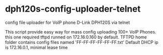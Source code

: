 # dph120s-config-uploader-telnet
config file uploader for VoIP phone D-Link DPH120S via telnet

This script provide easy way for mass config uploading 100+ VoIP Phones.
this one required tftpd runned on 172.16.0.160 by default.
TFTPD home folder contains config files named 'FF-FF-FF-FF-FF-FF.txt'
Default DHCP ip is 172.16.0.1, minimal lease time
